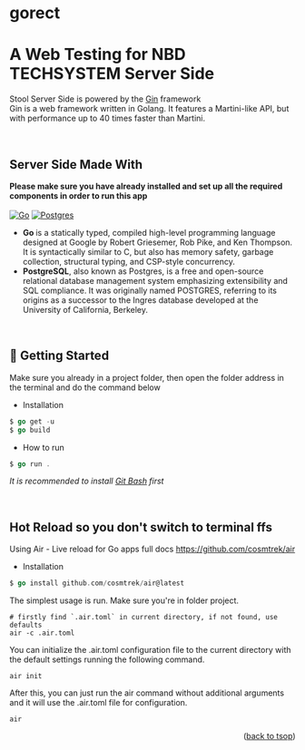# gorect

<a id="readme-top"></a>
# A Web Testing for NBD TECHSYSTEM Server Side

Stool Server Side is powered by the [Gin](https://gin-gonic.com/) framework</br> Gin is a web framework written in Golang. It features a Martini-like API, but with performance up to 40 times faster than Martini.

&nbsp;

## Server Side Made With

<b>Please make sure you have already installed and set up all the required components in order to run this app</b></br></br>
[![Go](https://img.shields.io/badge/go-%2300ADD8.svg?style=for-the-badge&logo=go&logoColor=white)][Golang-url] [![Postgres][PostgreSQL]][Postgres-url]</br>

- <b>Go </b> is a statically typed, compiled high-level programming language designed at Google by Robert Griesemer, Rob Pike, and Ken Thompson. It is syntactically similar to C, but also has memory safety, garbage collection, structural typing, and CSP-style concurrency.</br>
- <b>PostgreSQL</b>, also known as Postgres, is a free and open-source relational database management system emphasizing extensibility and SQL compliance. It was originally named POSTGRES, referring to its origins as a successor to the Ingres database developed at the University of California, Berkeley.

[PostgreSQL]: https://img.shields.io/badge/PostgreSQL-316192?style=for-the-badge&logo=postgresql&logoColor=white
[Postgres-url]: https://www.postgresql.org/
[Golang-url]: https://go.dev/

&nbsp;

## &#128640; Getting Started

Make sure you already in a project folder, then open the folder address in the terminal and do the command below

- Installation

```go
$ go get -u
$ go build
```

- How to run

```go
$ go run .
```

_It is recommended to install [Git Bash](https://git-scm.com/downloads) first_

&nbsp;

## Hot Reload so you don't switch to terminal ffs
Using Air - Live reload for Go apps
full docs https://github.com/cosmtrek/air

- Installation
```go 
$ go install github.com/cosmtrek/air@latest
```
The simplest usage is run. Make sure you're in folder project.
```
# firstly find `.air.toml` in current directory, if not found, use defaults
air -c .air.toml
```

You can initialize the .air.toml configuration file to the current directory with the default settings running the following command.

```
air init
```

After this, you can just run the air command without additional arguments and it will use the .air.toml file for configuration.

```
air
```

<p align="right">(<a href="#readme-top">back to tsop</a>)</p>